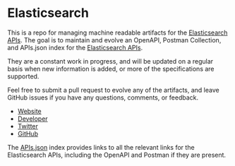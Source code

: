 # ElasticsearchThis is a repo for managing machine readable artifacts for the [Elasticsearch APIs](http://www.elasticsearch.org/). The goal is to maintain and evolve an OpenAPI, Postman Collection, and APIs.json index for the [Elasticsearch APIs](http://www.elasticsearch.org/).They are a constant work in progress, and will be updated on a regular basis when new information is added, or more of the specifications are supported.Feel free to submit a pull request to evolve any of the artifacts, and leave GitHub issues if you have any questions, comments, or feedback.- [Website](http://www.elasticsearch.org/)- [Developer](http://www.elasticsearch.org/)- [Twitter](https://twitter.com/elasticsearch)- [GitHub](https://github.com/elasticsearch)The [APIs.json](https://github.com/api-evangelist/elasticsearch/blob/master/apis.json) index provides links to all the relevant links for the Elasticsearch APIs, including the OpenAPI and Postman if they are present.